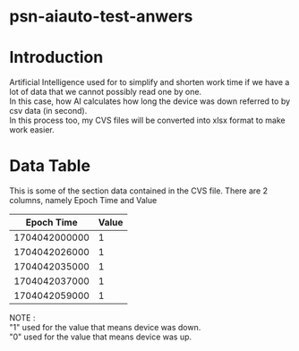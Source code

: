 # psn-aiauto-test-anwers

Introduction
=============

Artificial Intelligence used for to simplify and shorten work time if we have a lot of data that we cannot possibly read one by one. <br>
In this case, how AI calculates how long the device was down referred to by csv data (in second). <br>
In this process too, my CVS files will be converted into xlsx format to make work easier. <br>

Data Table
===========

This is some of the section data contained in the CVS file. There are 2 columns, namely Epoch Time and Value

| Epoch Time    | Value       |
|---------------|------------ |
| 1704042000000 | 1           |
| 1704042026000 | 1           |
| 1704042035000 | 1           |
| 1704042037000 | 1           |
| 1704042059000 | 1           |

NOTE : <br>
"1" used for the value that means device was down. <br>
"0" used for the value that means device was up. <br>

